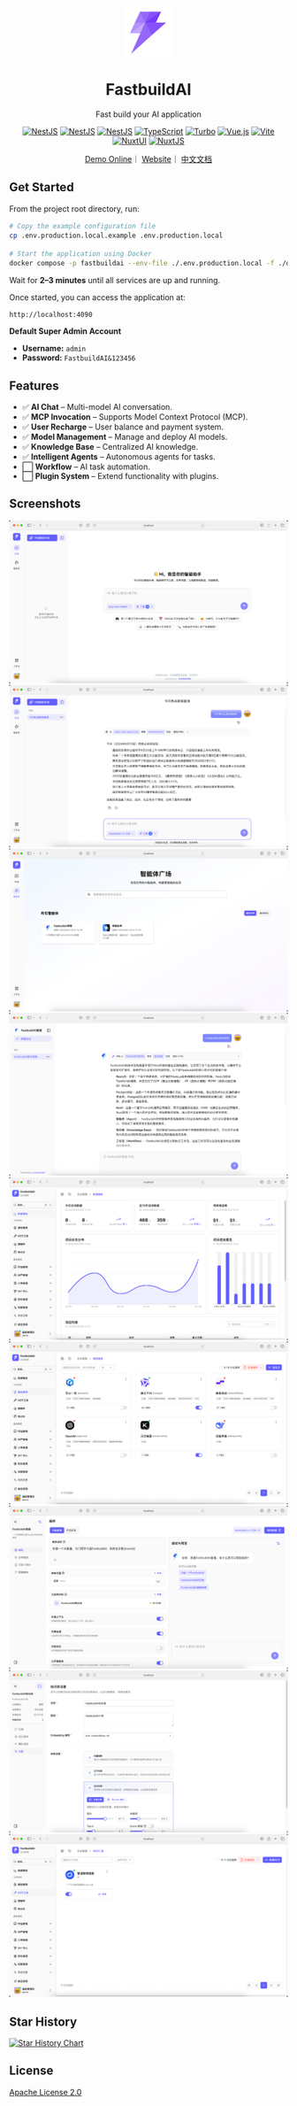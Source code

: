 <p align="center">
  <a href="http://nestjs.com/" target="blank"><img src="./apps/web/public/pwa-512x512.png" width="90" alt="Nest Logo" /></a>
</p>

<h1 align="center">FastbuildAI</h1>

<p align="center">
  Fast build your AI application
</p>

<p align="center">
  <a href="https://nestjs.com/"><img src="https://img.shields.io/badge/NestJS-11.x-ea2845" alt="NestJS" /></a>
  <a href="https://typeorm.io/"><img src="https://img.shields.io/badge/Typeorm-0.3.x-ef4100" alt="NestJS" /></a>
  <a href="https://www.postgresql.org/"><img src="https://img.shields.io/badge/PostgreSQL-17.x-29527d" alt="NestJS" /></a>
  <a href="https://www.typescriptlang.org/"><img src="https://img.shields.io/badge/TypeScript-5.x-3178c6" alt="TypeScript" /></a>
  <a href="https://turbo.build/"><img src="https://img.shields.io/badge/Turbo-2.x-6d5cb3" alt="Turbo" /></a>
  <a href="https://vuejs.org/"><img src="https://img.shields.io/badge/Vue.js-3.x-3aaf78" alt="Vue.js" /></a>
  <a href="https://vitejs.dev/"><img src="https://img.shields.io/badge/vite-6.x-646cff" alt="Vite" /></a>
  <a href="https://ui.nuxt.com/"><img src="https://img.shields.io/badge/NuxtUI-3.x-00b95f" alt="NuxtUI" /></a>
  <a href="https://nuxt.com/"><img src="https://img.shields.io/badge/NuxtJS-3.x-00b95f" alt="NuxtJS" /></a>
</p>

<p align="center">
<a href="http://ai.fastbuildai.com/" target="_blank">Demo Online</a>｜
<a href="https://www.fastbuildai.com/">Website</a>｜
<a href="./README.zh-CN.md">中文文档</a>
</p>


## Get Started

From the project root directory, run:

```bash
# Copy the example configuration file
cp .env.production.local.example .env.production.local

# Start the application using Docker
docker compose -p fastbuildai --env-file ./.env.production.local -f ./docker/docker-compose.yml up -d
```

Wait for **2–3 minutes** until all services are up and running.

Once started, you can access the application at:

```
http://localhost:4090
```

**Default Super Admin Account**  
- **Username:** `admin`  
- **Password:** `FastbuildAI&123456`  

## Features

- ✅ **AI Chat** – Multi-model AI conversation.
- ✅ **MCP Invocation** – Supports Model Context Protocol (MCP).
- ✅ **User Recharge** – User balance and payment system.
- ✅ **Model Management** – Manage and deploy AI models.
- ✅ **Knowledge Base** – Centralized AI knowledge.
- ✅ **Intelligent Agents** – Autonomous agents for tasks.
- ⬜ **Workflow** – AI task automation.
- ⬜ **Plugin System** – Extend functionality with plugins.




## Screenshots

![image](./docs/screenshots/1.png)
![image](./docs/screenshots/2.png)
![image](./docs/screenshots/3.png)
![image](./docs/screenshots/4.png)
![image](./docs/screenshots/5.png)
![image](./docs/screenshots/6.png)
![image](./docs/screenshots/7.png)
![image](./docs/screenshots/8.png)
![image](./docs/screenshots/9.png)

## Star History

[![Star History Chart](https://api.star-history.com/svg?repos=FastbuildAI/FastbuildAI&type=Date)](https://www.star-history.com/#FastbuildAI/FastbuildAI&Date)

## License

[Apache License 2.0](./LICENSE)

